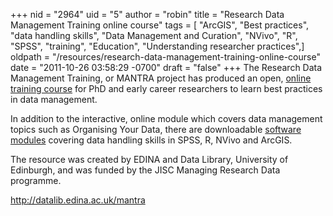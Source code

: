 +++
nid = "2964"
uid = "5"
author = "robin"
title = "Research Data Management Training online course"
tags = [ "ArcGIS", "Best practices", "data handling skills", "Data Management and Curation", "NVivo", "R", "SPSS", "training", "Education", "Understanding researcher practices",]
oldpath = "/resources/research-data-management-training-online-course"
date = "2011-10-26 03:58:29 -0700"
draft = "false"
+++
The Research Data Management Training, or MANTRA project has produced an
open, [online training course](http://datalib.edina.ac.uk/mantra) for
PhD and early career researchers to learn best practices in data
management.

In addition to the interactive, online module which covers data
management topics such as Organising Your Data, there are downloadable
[software
modules](http://datalib.edina.ac.uk/mantra/softwarepracticals.html)
covering data handling skills in SPSS, R, NVivo and ArcGIS.

The resource was created by EDINA and Data Library, University of
Edinburgh, and was funded by the JISC Managing Research Data programme.

<http://datalib.edina.ac.uk/mantra>
